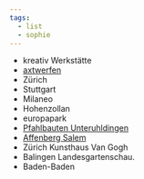 ```yaml
---
tags:
  - list
  - sophie
---
```


- kreativ Werkstätte 
- [axtwerfen](https://www.axtrazh.ch/) 
- Zürich
- Stuttgart
- Milaneo
- Hohenzollan
- europapark 
- [Pfahlbauten Unteruhldingen](https://maps.app.goo.gl/B6exfm33n2Tdp9kH8) 
- [Affenberg Salem ](https://maps.app.goo.gl/bEW4Xc1L6p5U6G7f6) 
- Zürich Kunsthaus Van Gogh 
- Balingen Landesgartenschau. 
- Baden-Baden
